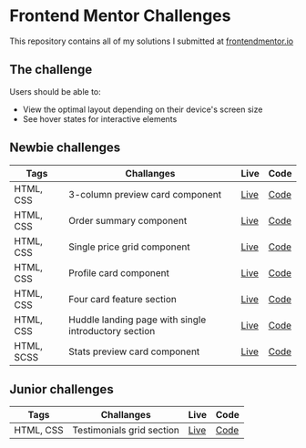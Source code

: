 # Frontend Mentor Challenges

This repository contains all of my solutions I submitted at [frontendmentor.io ](https://www.frontendmentor.io/)

## The challenge

Users should be able to:

- View the optimal layout depending on their device's screen size
- See hover states for interactive elements

## Newbie challenges

| Tags  | Challanges | Live|  Code|
| --- | -- |  -- | --  | 
| HTML, CSS      | 3-column preview card component  | [Live](https://3-column-preview-card-kzaleskaa.netlify.app/) | [Code](https://github.com/kzaleskaa/frontend-mentor-solutions/tree/main/3-column-preview-card) |
| HTML, CSS      | Order summary component | [Live](https://order-summary-component.netlify.app/) | [Code](https://github.com/kzaleskaa/frontend-mentor-solutions/tree/main/order-summary-component) |
| HTML, CSS      | Single price grid component | [Live](https://frontend-mentor-solutions-kohl.vercel.app/) | [Code](https://github.com/kzaleskaa/frontend-mentor-solutions/tree/main/single-price-grid-component) |
| HTML, CSS      | Profile card component | [Live](https://profile-card-component-kzaleskaa.netlify.app/) | [Code](https://github.com/kzaleskaa/frontend-mentor-solutions/tree/main/profile-card-component) |
| HTML, CSS      | Four card feature section | [Live](https://four-card-feature-section-kzaleskaa.netlify.app/) | [Code](https://github.com/kzaleskaa/frontend-mentor-solutions/tree/main/four-card-feature-section) |
| HTML, CSS      | Huddle landing page with single introductory section | [Live](https://huddle-landing-page-single-section.netlify.app/) | [Code](https://github.com/kzaleskaa/frontend-mentor-solutions/tree/main/huddle-landing-page-with-single-introductory-section) |
| HTML, SCSS      | Stats preview card component | [Live](https://stats-preview-card-kzaleskaa.netlify.app/) | [Code](https://github.com/kzaleskaa/frontend-mentor-solutions/tree/main/stats-preview-card-component) |

## Junior challenges
| Tags  | Challanges | Live|  Code|
| --- | -- |  -- | --  | 
| HTML, CSS      | Testimonials grid section | [Live](https://testimonials-grid-section-kzaleskaa.netlify.app/) | [Code](https://github.com/kzaleskaa/frontend-mentor-solutions/tree/main/testimonials-grid-section) |
